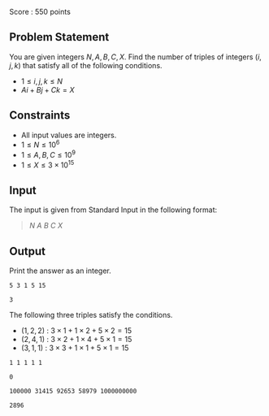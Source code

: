 Score : $550$ points

## Problem Statement

You are given integers $N,A,B,C,X$. Find the number of triples of integers $(i,j,k)$ that satisfy all of the following conditions.

- $1 \le i,j,k \le N$
- $Ai+Bj+Ck=X$

## Constraints

- All input values are integers.
- $1 \le N \le 10^6$
- $1 \le A,B,C \le 10^9$
- $1 \le X \le 3 \times 10^{15}$

## Input

The input is given from Standard Input in the following format:

> $N$ $A$ $B$ $C$ $X$

## Output

Print the answer as an integer.

```input1
5 3 1 5 15
```

```output1
3
```

The following three triples satisfy the conditions.

- $(1,2,2)$ : $3 \times 1 + 1 \times 2 + 5 \times 2 = 15$
- $(2,4,1)$ : $3 \times 2 + 1 \times 4 + 5 \times 1 = 15$
- $(3,1,1)$ : $3 \times 3 + 1 \times 1 + 5 \times 1 = 15$

```input2
1 1 1 1 1
```

```output2
0
```

```input3
100000 31415 92653 58979 1000000000
```

```output3
2896
```